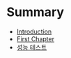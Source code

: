# Summary

* [Introduction](README.md)
* [First Chapter](chapter1.md)
* [성능 테스트](c131-b2a5-d14c-c2a4-d2b8.md)

